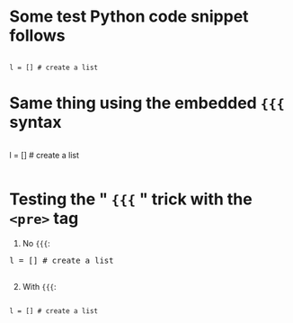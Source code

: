 # Some test Python code snippet follows #

```

l = [] # create a list
```

# Same thing using the embedded `{{{` syntax #

```

```
l = [] # create a list     
```
```

# Testing the " `{{{` " trick with the `<pre>` tag #

1. No `{{{`:
<pre>
l = [] # create a list<br>
</pre>

2. With `{{{`:
<pre>
<pre><code>l = [] # create a list     <br>
</code></pre>
</pre>